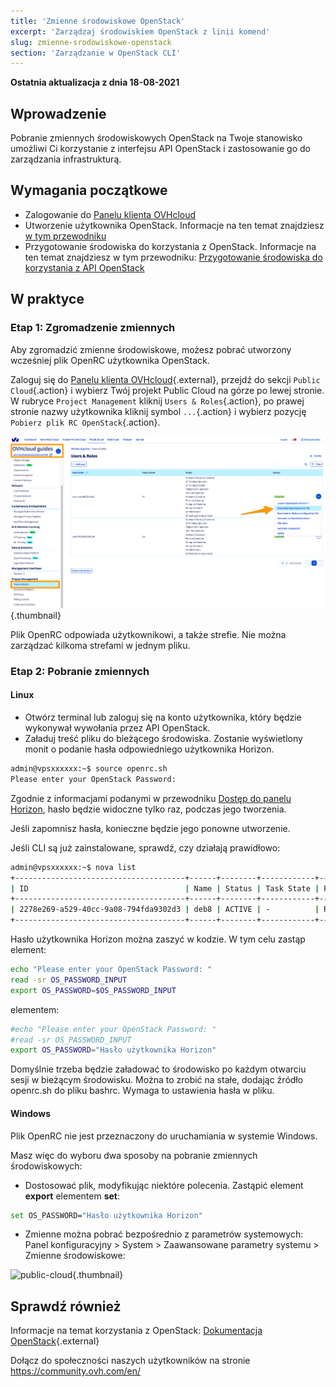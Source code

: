 ```yaml
---
title: 'Zmienne środowiskowe OpenStack'
excerpt: 'Zarządzaj środowiskiem OpenStack z linii komend'
slug: zmienne-srodowiskowe-openstack
section: 'Zarządzanie w OpenStack CLI'
---
```


**Ostatnia aktualizacja z dnia 18-08-2021**

## Wprowadzenie

Pobranie zmiennych środowiskowych OpenStack na Twoje stanowisko umożliwi Ci korzystanie z interfejsu API OpenStack i zastosowanie go do zarządzania infrastrukturą.

## Wymagania początkowe

- Zalogowanie do [Panelu klienta OVHcloud](https://www.ovh.com/auth/?action=gotomanager&from=https://www.ovh.pl/&ovhSubsidiary=pl)
- Utworzenie użytkownika OpenStack. Informacje na ten temat znajdziesz [w tym przewodniku](https://docs.ovh.com/pl/public-cloud/tworzenie_dostepu_do_interfejsu_horizon/#tworzenie-konta-uzytkownika-openstack)
- Przygotowanie środowiska do korzystania z OpenStack. Informacje na ten temat znajdziesz w tym przewodniku: [Przygotowanie środowiska do korzystania z API OpenStack](https://docs.ovh.com/pl/public-cloud/przygotowanie_srodowiska_dla_api_openstack/)

## W praktyce

### Etap 1: Zgromadzenie zmiennych

Aby zgromadzić zmienne środowiskowe, możesz pobrać utworzony wcześniej plik OpenRC użytkownika OpenStack.

Zaloguj się do [Panelu klienta OVHcloud](https://www.ovh.com/auth/?action=gotomanager&from=https://www.ovh.pl/&ovhSubsidiary=pl){.external}, przejdź do sekcji `Public Cloud`{.action} i wybierz Twój projekt Public Cloud na górze po lewej stronie.
<br> W rubryce `Project Management` kliknij `Users & Roles`{.action}, po prawej stronie nazwy użytkownika kliknij symbol `...`{.action} i wybierz pozycję `Pobierz plik RC OpenStack`{.action}.

![openstack-variables](images/pciopenstackvariables1e.png){.thumbnail}

Plik OpenRC odpowiada użytkownikowi, a także strefie. Nie można zarządzać kilkoma strefami w jednym pliku.

### Etap 2: Pobranie zmiennych

#### **Linux**

* Otwórz terminal lub zaloguj się na konto użytkownika, który będzie wykonywał wywołania przez API OpenStack.
* Załaduj treść pliku do bieżącego środowiska. Zostanie wyświetlony monit o podanie hasła odpowiedniego użytkownika Horizon.

```bash
admin@vpsxxxxxx:~$ source openrc.sh
Please enter your OpenStack Password:
```

Zgodnie z informacjami podanymi w przewodniku [Dostęp do panelu Horizon](https://docs.ovh.com/pl/public-cloud/tworzenie_dostepu_do_interfejsu_horizon/), hasło będzie widoczne tylko raz, podczas jego tworzenia.

Jeśli zapomnisz hasła, konieczne będzie jego ponowne utworzenie.

Jeśli CLI są już zainstalowane, sprawdź, czy działają prawidłowo:

```bash
admin@vpsxxxxxx:~$ nova list
+--------------------------------------+------+--------+------------+-------------+------------------------+
| ID                                   | Name | Status | Task State | Power State | Networks               |
+--------------------------------------+------+--------+------------+-------------+------------------------+
| 2278e269-a529-40cc-9a08-794fda9302d3 | deb8 | ACTIVE | -          | Running     | Ext-Net=xx.xxx.xx.xxx |
+--------------------------------------+------+--------+------------+-------------+------------------------+
```

Hasło użytkownika Horizon można zaszyć w kodzie. W tym celu zastąp element:

```bash
echo "Please enter your OpenStack Password: "
read -sr OS_PASSWORD_INPUT
export OS_PASSWORD=$OS_PASSWORD_INPUT
```

elementem:

```bash
#echo "Please enter your OpenStack Password: "
#read -sr OS_PASSWORD_INPUT
export OS_PASSWORD="Hasło użytkownika Horizon"
```

Domyślnie trzeba będzie załadować to środowisko po każdym otwarciu sesji w bieżącym środowisku. Można to zrobić na stałe, dodając źródło openrc.sh do pliku bashrc. Wymaga to ustawienia hasła w pliku.


#### **Windows**

Plik OpenRC nie jest przeznaczony do uruchamiania w systemie Windows.

Masz więc do wyboru dwa sposoby na pobranie zmiennych środowiskowych:

- Dostosować plik, modyfikując niektóre polecenia. Zastąpić element **export** elementem **set**:

```bash
set OS_PASSWORD="Hasło użytkownika Horizon"
```

- Zmienne można pobrać bezpośrednio z parametrów systemowych: Panel konfiguracyjny > System > Zaawansowane parametry systemu > Zmienne środowiskowe:


![public-cloud](images/pciopenstackvariables2.png){.thumbnail}

## Sprawdź również

Informacje na temat korzystania z OpenStack: [Dokumentacja OpenStack](https://docs.openstack.org/train/){.external}

Dołącz do społeczności naszych użytkowników na stronie <https://community.ovh.com/en/>
